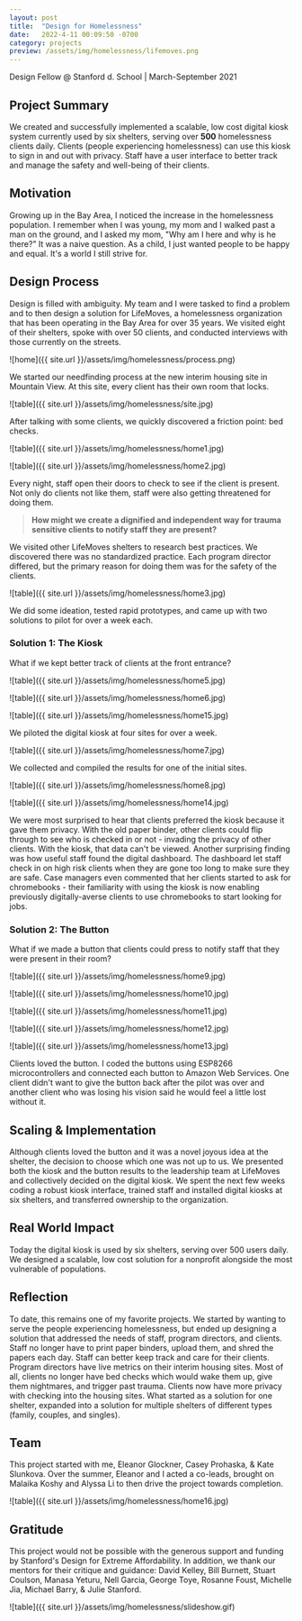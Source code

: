 ```yaml
---
layout: post
title:  "Design for Homelessness"
date:   2022-4-11 00:09:50 -0700
category: projects
preview: /assets/img/homelessness/lifemoves.png
---
```


Design Fellow @ Stanford d. School | March-September 2021

## Project Summary
We created and successfully implemented a scalable, low cost digital kiosk system currently used by six shelters, serving over **500** homelessness clients daily. Clients (people experiencing homelessness) can use this kiosk to sign in and out with privacy. Staff have a user interface to better track and manage the safety and well-being of their clients. 

## Motivation
Growing up in the Bay Area, I noticed the increase in the homelessness population. I remember when I was young, my mom and I walked past a man on the ground, and I asked my mom, "Why am I here and why is he there?" It was a naive question. As a child, I just wanted people to be happy and equal. It's a world I still strive for.

## Design Process
Design is filled with ambiguity. My team and I were tasked to find a problem and to then design a solution for LifeMoves, a homelessness organization that has been operating in the Bay Area for over 35 years. We visited eight of their shelters, spoke with over 50 clients, and conducted interviews with those currently on the streets.

![home]({{ site.url }}/assets/img/homelessness/process.png)

We started our needfinding process at the new interim housing site in Mountain View. At this site, every client has their own room that locks.

![table]({{ site.url }}/assets/img/homelessness/site.jpg)

After talking with some clients, we quickly discovered a friction point: bed checks.

![table]({{ site.url }}/assets/img/homelessness/home1.jpg)

![table]({{ site.url }}/assets/img/homelessness/home2.jpg)

Every night, staff open their doors to check to see if the client is present. Not only do clients not like them, staff were also getting threatened for doing them.

> **How might we create a dignified and independent way for trauma sensitive clients to notify staff they are present?**

We visited other LifeMoves shelters to research best practices. We discovered there was no standardized practice. Each program director differed, but the primary reason for doing them was for the safety of the clients.

![table]({{ site.url }}/assets/img/homelessness/home3.jpg)

We did some ideation, tested rapid prototypes, and came up with two solutions to pilot for over a week each.

### Solution 1: The Kiosk
What if we kept better track of clients at the front entrance?

![table]({{ site.url }}/assets/img/homelessness/home5.jpg)

![table]({{ site.url }}/assets/img/homelessness/home6.jpg)

![table]({{ site.url }}/assets/img/homelessness/home15.jpg)

We piloted the digital kiosk at four sites for over a week.

![table]({{ site.url }}/assets/img/homelessness/home7.jpg)

We collected and compiled the results for one of the initial sites.

![table]({{ site.url }}/assets/img/homelessness/home8.jpg)

![table]({{ site.url }}/assets/img/homelessness/home14.jpg)

We were most surprised to hear that clients preferred the kiosk because it gave them privacy. With the old paper binder, other clients could flip through to see who is checked in or not - invading the privacy of other clients. With the kiosk, that data can't be viewed. Another surprising finding was how useful staff found the digital dashboard. The dashboard let staff check in on high risk clients when they are gone too long to make sure they are safe. Case managers even commented that her clients started to ask for chromebooks - their familiarity with using the kiosk is now enabling previously digitally-averse clients to use chromebooks to start looking for jobs.

### Solution 2: The Button
What if we made a button that clients could press to notify staff that they were present in their room?

![table]({{ site.url }}/assets/img/homelessness/home9.jpg)

![table]({{ site.url }}/assets/img/homelessness/home10.jpg)

![table]({{ site.url }}/assets/img/homelessness/home11.jpg)

![table]({{ site.url }}/assets/img/homelessness/home12.jpg)

![table]({{ site.url }}/assets/img/homelessness/home13.jpg)

Clients loved the button. I coded the buttons using ESP8266 microcontrollers and connected each button to Amazon Web Services. One client didn't want to give the button back after the pilot was over and another client who was losing his vision said he would feel a little lost without it.

## Scaling & Implementation
Although clients loved the button and it was a novel joyous idea at the shelter, the decision to choose which one was not up to us. We presented both the kiosk and the button results to the leadership team at LifeMoves and collectively decided on the digital kiosk. We spent the next few weeks coding a robust kiosk interface, trained staff and installed digital kiosks at six shelters, and transferred ownership to the organization.

## Real World Impact
Today the digital kiosk is used by six shelters, serving over 500 users daily. We designed a scalable, low cost solution for a nonprofit alongside the most vulnerable of populations.

## Reflection
To date, this remains one of my favorite projects. We started by wanting to serve the people experiencing homelessness, but ended up designing a solution that addressed the needs of staff, program directors, and clients. Staff no longer have to print paper binders, upload them, and shred the papers each day. Staff can better keep track and care for their clients. Program directors have live metrics on their interim housing sites. Most of all, clients no longer have bed checks which would wake them up, give them nightmares, and trigger past trauma. Clients now have more privacy with checking into the housing sites. What started as a solution for one shelter, expanded into a solution for multiple shelters of different types (family, couples, and singles).

## Team
This project started with me, Eleanor Glockner, Casey Prohaska, & Kate Slunkova. Over the summer, Eleanor and I acted a co-leads, brought on Malaika Koshy and Alyssa Li to then drive the project towards completion.

![table]({{ site.url }}/assets/img/homelessness/home16.jpg)

## Gratitude
This project would not be possible with the generous support and funding by Stanford's Design for Extreme Affordability. In addition, we thank our mentors for their critique and guidance: David Kelley, Bill Burnett, Stuart Coulson, Manasa Yeturu, Nell Garcia, George Toye, Rosanne Foust, Michelle Jia, Michael Barry, & Julie Stanford.

![table]({{ site.url }}/assets/img/homelessness/slideshow.gif)
